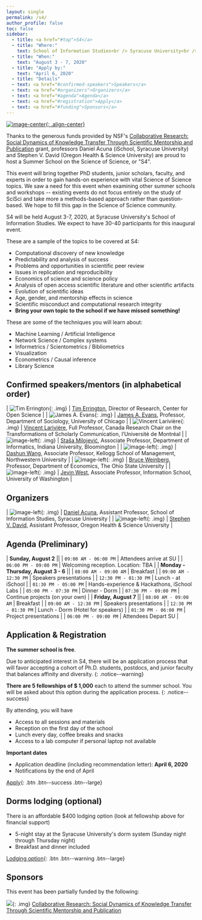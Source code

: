 ```yaml
---
layout: single
permalink: /s4/
author_profile: false
toc: false
sidebar: 
  - title: <a href="#top">S4</a>
  - title: "Where:"
    text: School of Information Studies<br /> Syracuse University<br /> Syracuse, NY<br /> USA
  - title: "When:"
    text: "August 3 - 7, 2020"
  - title: "Apply by:"
    text: "April 6, 2020"
  - title: "Details"
  - text: <a href="#confirmed-speakers">Speakers</a>
  - text: <a href="#organizers">Organizers</a>
  - text: <a href="#agenda">Agenda</a>
  - text: <a href="#registration">Apply</a>
  - text: <a href="#funding">Sponsors</a>
---
```


<a name="top"></a>[![image-center](/assets/images/s4/s4_wide.png){: .align-center}](#top)

Thanks to the generous funds provided by NSF's [Collaborative Research: Social Dynamics of Knowledge Transfer Through Scientific Mentorship and Publication](https://www.nsf.gov/awardsearch/showAward?AWD_ID=1933803) grant, professors Daniel Acuna (iSchool, Syracuse University) and Stephen V. David (Oregon Health & Science University) are proud to host a Summer School on the Science of Science, or "S4".

This event will bring together PhD students, junior scholars, faculty, and experts in order to gain hands-on experience with vital Science of Science topics. We saw a need for this event when examining other summer schools and workshops -- existing events do not focus entirely on the study of SciSci and take more a methods-based approach rather than question-based. We hope to fill this gap in the Science of Science community.

S4 will be held August 3-7, 2020, at Syracuse University's School of Information Studies. We expect to have 30-40 participants for this inaugural event. 

These are a sample of the topics to be covered at S4:

- Computational discovery of new knowledge
- Predictability and analysis of success
- Problems and opportunities in scientific peer review
- Issues in replication and reproducibility
- Economics of science and science policy
- Analysis of open access scientific literature and other scientific artifacts
- Evolution of scientific ideas
- Age, gender, and mentorship effects in science
- Scientific misconduct and computational research integrity
- **Bring your own topic to the school if we have missed something!**

These are some of the techniques you will learn about:

- Machine Learning / Artificial Intelligence
- Network Science / Complex systems
- Informetrics / Scientometrics / Bibliometrics
- Visualization
- Econometrics / Causal inference
- Library Science

## Confirmed speakers/mentors (in alphabetical order)<a name="confirmed-speakers" href="#confirmed-speakers"><i class="fa fa-link"></i></a>

<style>
.img {
   width:100px;
   height:100px;

    object-fit:scale-down;

}
</style>

| ![Tim Errington](/assets/images/s4/errington.original.jpg){: .img}  | [Tim Errington](https://www.linkedin.com/in/tim-errington-558a928/), Director of Research, Center for Open Science  |
| ![James A. Evans](/assets/images/s4/james.jpg){: .img}  | [James A. Evans](https://sociology.uchicago.edu/directory/james-evans), Professor, Department of Sociology, University of Chicago  |
| ![Vincent Larivière](/assets/images/s4/vLariviere.jpg){: .img}  | [Vincent Larivière](https://crc.ebsi.umontreal.ca/en/vincent-lariviere/biographie/), Full Professor, Canada Research Chair on the Transformations of Scholarly Communication, l’Université de Montréal  |
| ![image-left](/assets/images/s4/stasa.jpg){: .img}  | [Staša Milojević](http://homes.sice.indiana.edu/smilojev/), Associate Professor, Department of Informatics, Indiana University, Bloomington  |
|  ![image-left](/assets/images/s4/dashing-wang.jpg){: .img} |  [Dashun Wang](https://www.dashunwang.com/), Associate Professor, Kellogg School of Management, Northwestern University |
| ![image-left](/assets/images/s4/weinberg.27.jpg){: .img}  | [Bruce Weinberg](https://economics.osu.edu/people/weinberg.27), Professor, Department of Economics, The Ohio State University  |
| ![image-left](/assets/images/s4/jevinwest.jpg){: .img} | [Jevin West](https://jevinwest.org/), Associate Professor, Information School, University of Washington |

## Organizers <a name="organizers" href="#organizers"><i class="fa fa-link"></i></a>

| ![image-left](/assets/images/s4/daniel.png){: .img} | [Daniel Acuna](https://acuna.io), Assistant Professor, School of Information Studies, Syracuse University |
| ![image-left](/assets/images/s4/stephen.jpg){: .img} | [Stephen V. David](https://hearingbrain.org/), Assistant Professor, Oregon Health & Science University |


## Agenda (Preliminary) <a name="agenda" href="#agenda"><i class="fa fa-link"></i></a>

| **Sunday, August 2** ||
| `09:00 AM - 06:00 PM` | Attendees arrive at SU |
| `06:00 PM - 09:00 PM` | Welcoming reception. Location: TBA |
| **Monday - Thursday, August 3 - 6** ||
| `08:00 AM - 09:00 AM` | Breakfast | 
| `09:00 AM - 12:30 PM` | Speakers presentations | 
| `12:30 PM - 01:30 PM` | Lunch - at iSchool |
| `01:30 PM - 05:00 PM` | Hands-experience & Hackathons, iSchool Labs |
| `05:00 PM - 07:30 PM` | Dinner - Dorm |
| `07:30 PM - 09:00 PM` | Continue projects (on your own) |
| **Friday, August 7** ||
| `08:00 AM - 09:00 AM` | Breakfast | 
| `09:00 AM - 12:30 PM` | Speakers presentations | 
| `12:30 PM - 01:30 PM` | Lunch - Dorm (Hotel for speakers) |
| `01:30 PM - 06:00 PM` | Project presentations |
| `06:00 PM - 09:00 PM` | Attendees Depart SU |

## Application & Registration <a name="registration" href="#registration"><i class="fa fa-link"></i></a>

**The summer school is free**.

Due to  anticipated interest in S4, there will be an application process that will favor accepting a cohort of 
Ph.D. students, postdocs, and junior faculty that balances affinity and diversity.
{: .notice--warning}

**There are 5 fellowships of $ 1,000** each to attend the summer school. You will be asked about this option during the application process.
{: .notice--success}

By attending, you will have 

- Access to all sessions and materials
- Reception on the first day of the school
- Lunch every day, coffee breaks and snacks
- Access to a lab computer if personal laptop not available

**Important dates**

- Application deadline (including recommendation letter): **April 6, 2020**
- Notifications by the end of April

[Apply](https://docs.google.com/forms/d/e/1FAIpQLSeP96S6ZbRYF-A6Jq3VnGdisf7XUZelHk8DmUb25UJFYIJ3hA/viewform?usp=sf_link){: .btn .btn--success .btn--large}

## Dorms lodging (optional) 

There is an affordable $400 lodging option (look at fellowship above for financial support)
 - 5-night stay at the Syracuse University's dorm system (Sunday night through Thursday night)
 - Breakfast and dinner included
 
[Lodging option](http://cc.syr.edu/ScienceofScience){: .btn .btn--warning .btn--large}


## Sponsors <a name="funding" href="#funding"><i class="fa fa-link"></i></a>

This event has been partially funded by the following:

![](https://res-2.cloudinary.com/crunchbase-production/image/upload/c_lpad,h_256,w_256,f_auto,q_auto:eco/v1397179017/fcbae9be2ff6105c3a2f04e4db647eab.jpg){: .img} [Collaborative Research: Social Dynamics of Knowledge Transfer Through Scientific Mentorship and Publication](https://www.nsf.gov/awardsearch/showAward?AWD_ID=1933803)
